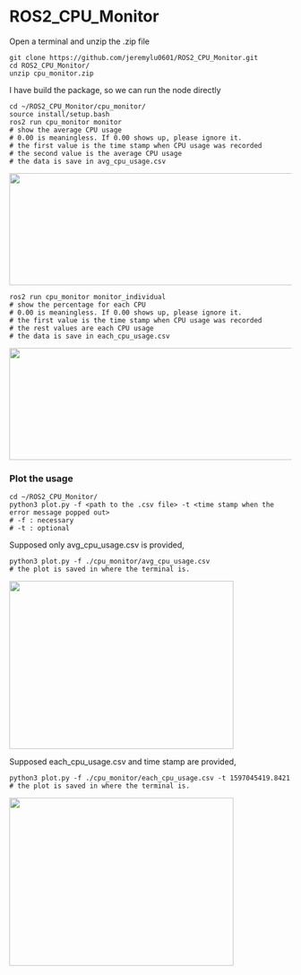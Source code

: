 # ROS2_CPU_Monitor

Open a terminal and unzip the .zip file

    git clone https://github.com/jeremylu0601/ROS2_CPU_Monitor.git
    cd ROS2_CPU_Monitor/
    unzip cpu_monitor.zip 
    
I have build the package, so we can run the node directly
    
    cd ~/ROS2_CPU_Monitor/cpu_monitor/
    source install/setup.bash
    ros2 run cpu_monitor monitor
    # show the average CPU usage
    # 0.00 is meaningless. If 0.00 shows up, please ignore it.
    # the first value is the time stamp when CPU usage was recorded
    # the second value is the average CPU usage
    # the data is save in avg_cpu_usage.csv
<img src="https://github.com/jeremylu0601/ROS2_CPU_Monitor/blob/master/images/Overall.png" width="600" height="200">

    ros2 run cpu_monitor monitor_individual
    # show the percentage for each CPU
    # 0.00 is meaningless. If 0.00 shows up, please ignore it.
    # the first value is the time stamp when CPU usage was recorded
    # the rest values are each CPU usage
    # the data is save in each_cpu_usage.csv
<img src="https://github.com/jeremylu0601/ROS2_CPU_Monitor/blob/master/images/Individual.png" width="600" height="200">

### Plot the usage

    cd ~/ROS2_CPU_Monitor/
    python3 plot.py -f <path to the .csv file> -t <time stamp when the error message popped out> 
    # -f : necessary
    # -t : optional

Supposed only avg_cpu_usage.csv is provided,

    python3 plot.py -f ./cpu_monitor/avg_cpu_usage.csv
    # the plot is saved in where the terminal is.
    
<img src="https://github.com/jeremylu0601/ROS2_CPU_Monitor/blob/master/images/Average_CPU_Usage.png" width="400" height="300">

Supposed each_cpu_usage.csv and time stamp are provided,

    python3 plot.py -f ./cpu_monitor/each_cpu_usage.csv -t 1597045419.8421
    # the plot is saved in where the terminal is.
    
<img src="https://github.com/jeremylu0601/ROS2_CPU_Monitor/blob/master/images/Each_CPU_Usage.png" width="400" height="300">
    





    
    


   
